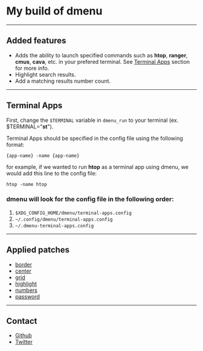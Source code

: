 # My build of dmenu

---

## Added features

+ Adds the ability to launch specified commands such as **htop**, **ranger**, **cmus**, **cava**, etc. in your prefered terminal. See [Terminal Apps](#terminal-apps) section for more info.
+ Highlight search results.
+ Add a matching results number count.

---

## Terminal Apps

First, change the `$TERMINAL` variable in `dmenu_run` to your terminal (ex. $TERMINAL="**st**").

Terminal Apps should be specified in the config file using the following format: 

`{app-name} -name {app-name}`

for example, if we wanted to run **htop** as a terminal app using dmenu, we would add this line to the config file:

`htop -name htop`

### dmenu will look for the config file in the following order:
1. `$XDG_CONFIG_HOME/dmenu/terminal-apps.config`
2. `~/.config/dmenu/terminal-apps.config`
3. `~/.dmenu-terminal-apps.config`

---

## Applied patches

+ [border](https://tools.suckless.org/dmenu/patches/border/)
+ [center](https://tools.suckless.org/dmenu/patches/center/)
+ [grid](https://tools.suckless.org/dmenu/patches/grid/)
+ [highlight](https://tools.suckless.org/dmenu/patches/highlight/)
+ [numbers](https://tools.suckless.org/dmenu/patches/numbers/)
+ [password](https://tools.suckless.org/dmenu/patches/password/)

---

## Contact

- [Github](https://github.com/FawkesOficial)
- [Twitter](https://twitter.com/FawkesOficial)
